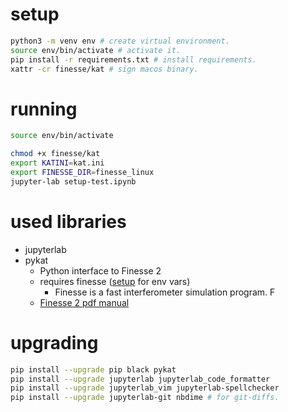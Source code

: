 # setup

```sh
python3 -m venv env # create virtual environment.
source env/bin/activate # activate it.
pip install -r requirements.txt # install requirements.
xattr -cr finesse/kat # sign macos binary.
```

# running

```sh
source env/bin/activate

chmod +x finesse/kat
export KATINI=kat.ini
export FINESSE_DIR=finesse_linux
jupyter-lab setup-test.ipynb
```

# used libraries

* jupyterlab
* pykat
  * Python interface to Finesse 2
  * requires finesse ([setup](https://git.ligo.org/finesse/pykat) for env vars)
    * Finesse is a fast interferometer simulation program. F
  * [Finesse 2 pdf manual](http://www.gwoptics.org/finesse/download/manual.pdf)

# upgrading

```sh
pip install --upgrade pip black pykat
pip install --upgrade jupyterlab jupyterlab_code_formatter
pip install --upgrade jupyterlab_vim jupyterlab-spellchecker
pip install --upgrade jupyterlab-git nbdime # for git-diffs.
```
